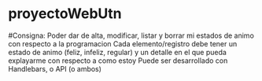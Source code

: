# proyectoWebUtn
#Consigna:
  Poder dar de alta, modificar, listar y borrar mi estados de animo con respecto a la programacion
  Cada elemento/registro debe tener un estado de animo (feliz, infeliz, regular) y un detalle en el que pueda explayarme 
    con respecto a como estoy
  Puede ser desarrollado con Handlebars, o API (o ambos)
